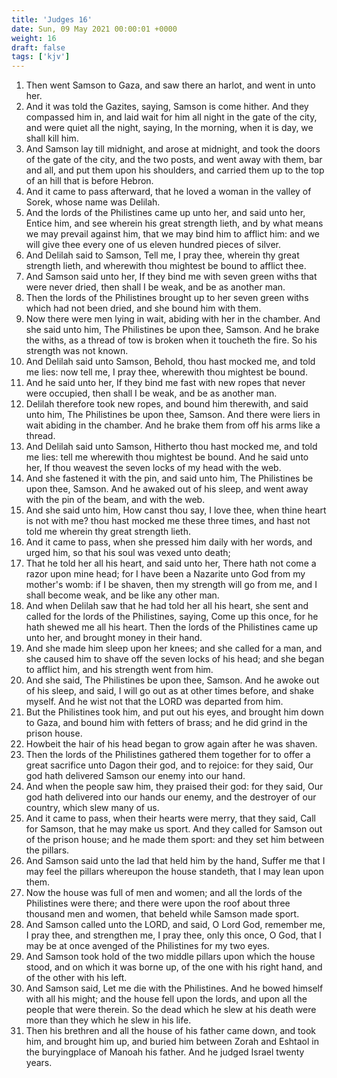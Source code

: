 ```yaml
---
title: 'Judges 16'
date: Sun, 09 May 2021 00:00:01 +0000
weight: 16
draft: false
tags: ['kjv'] 
---
```


1. Then went Samson to Gaza, and saw there an harlot, and went in unto her.
2. And it was told the Gazites, saying, Samson is come hither. And they compassed him in, and laid wait for him all night in the gate of the city, and were quiet all the night, saying, In the morning, when it is day, we shall kill him.
3. And Samson lay till midnight, and arose at midnight, and took the doors of the gate of the city, and the two posts, and went away with them, bar and all, and put them upon his shoulders, and carried them up to the top of an hill that is before Hebron.
4. And it came to pass afterward, that he loved a woman in the valley of Sorek, whose name was Delilah.
5. And the lords of the Philistines came up unto her, and said unto her, Entice him, and see wherein his great strength lieth, and by what means we may prevail against him, that we may bind him to afflict him: and we will give thee every one of us eleven hundred pieces of silver.
6. And Delilah said to Samson, Tell me, I pray thee, wherein thy great strength lieth, and wherewith thou mightest be bound to afflict thee.
7. And Samson said unto her, If they bind me with seven green withs that were never dried, then shall I be weak, and be as another man.
8. Then the lords of the Philistines brought up to her seven green withs which had not been dried, and she bound him with them.
9. Now there were men lying in wait, abiding with her in the chamber. And she said unto him, The Philistines be upon thee, Samson. And he brake the withs, as a thread of tow is broken when it toucheth the fire. So his strength was not known.
10. And Delilah said unto Samson, Behold, thou hast mocked me, and told me lies: now tell me, I pray thee, wherewith thou mightest be bound.
11. And he said unto her, If they bind me fast with new ropes that never were occupied, then shall I be weak, and be as another man.
12. Delilah therefore took new ropes, and bound him therewith, and said unto him, The Philistines be upon thee, Samson. And there were liers in wait abiding in the chamber. And he brake them from off his arms like a thread.
13. And Delilah said unto Samson, Hitherto thou hast mocked me, and told me lies: tell me wherewith thou mightest be bound. And he said unto her, If thou weavest the seven locks of my head with the web.
14. And she fastened it with the pin, and said unto him, The Philistines be upon thee, Samson. And he awaked out of his sleep, and went away with the pin of the beam, and with the web.
15. And she said unto him, How canst thou say, I love thee, when thine heart is not with me? thou hast mocked me these three times, and hast not told me wherein thy great strength lieth.
16. And it came to pass, when she pressed him daily with her words, and urged him, so that his soul was vexed unto death;
17. That he told her all his heart, and said unto her, There hath not come a razor upon mine head; for I have been a Nazarite unto God from my mother's womb: if I be shaven, then my strength will go from me, and I shall become weak, and be like any other man.
18. And when Delilah saw that he had told her all his heart, she sent and called for the lords of the Philistines, saying, Come up this once, for he hath shewed me all his heart. Then the lords of the Philistines came up unto her, and brought money in their hand.
19. And she made him sleep upon her knees; and she called for a man, and she caused him to shave off the seven locks of his head; and she began to afflict him, and his strength went from him.
20. And she said, The Philistines be upon thee, Samson. And he awoke out of his sleep, and said, I will go out as at other times before, and shake myself. And he wist not that the LORD was departed from him.
21. But the Philistines took him, and put out his eyes, and brought him down to Gaza, and bound him with fetters of brass; and he did grind in the prison house.
22. Howbeit the hair of his head began to grow again after he was shaven.
23. Then the lords of the Philistines gathered them together for to offer a great sacrifice unto Dagon their god, and to rejoice: for they said, Our god hath delivered Samson our enemy into our hand.
24. And when the people saw him, they praised their god: for they said, Our god hath delivered into our hands our enemy, and the destroyer of our country, which slew many of us.
25. And it came to pass, when their hearts were merry, that they said, Call for Samson, that he may make us sport. And they called for Samson out of the prison house; and he made them sport: and they set him between the pillars.
26. And Samson said unto the lad that held him by the hand, Suffer me that I may feel the pillars whereupon the house standeth, that I may lean upon them.
27. Now the house was full of men and women; and all the lords of the Philistines were there; and there were upon the roof about three thousand men and women, that beheld while Samson made sport.
28. And Samson called unto the LORD, and said, O Lord God, remember me, I pray thee, and strengthen me, I pray thee, only this once, O God, that I may be at once avenged of the Philistines for my two eyes.
29. And Samson took hold of the two middle pillars upon which the house stood, and on which it was borne up, of the one with his right hand, and of the other with his left.
30. And Samson said, Let me die with the Philistines. And he bowed himself with all his might; and the house fell upon the lords, and upon all the people that were therein. So the dead which he slew at his death were more than they which he slew in his life.
31. Then his brethren and all the house of his father came down, and took him, and brought him up, and buried him between Zorah and Eshtaol in the buryingplace of Manoah his father. And he judged Israel twenty years.
